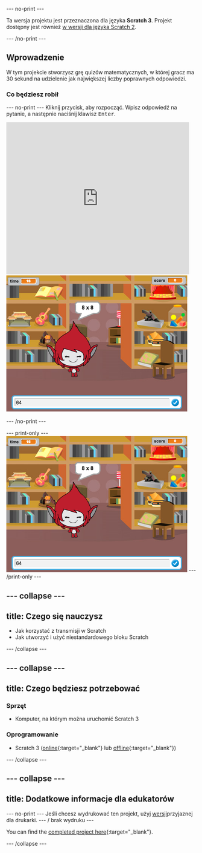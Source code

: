 \--- no-print \---

Ta wersja projektu jest przeznaczona dla języka **Scratch 3**. Projekt dostępny jest również [w wersji dla języka Scratch 2](https://projects.raspberrypi.org/en/projects/brain-game-scratch2).

\--- /no-print \---

## Wprowadzenie

W tym projekcie stworzysz grę quizów matematycznych, w której gracz ma 30 sekund na udzielenie jak największej liczby poprawnych odpowiedzi.

### Co będziesz robił

\--- no-print \--- Kliknij przycisk, aby rozpocząć. Wpisz odpowiedź na pytanie, a następnie naciśnij klawisz <kbd>Enter</kbd>.

<div class="scratch-preview">
  <iframe allowtransparency="true" width="485" height="402" src="https://scratch.mit.edu/projects/embed/250234955/?autostart=false" frameborder="0" scrolling="no"></iframe>
  <img src="images/brain-final.png">
</div>

\--- /no-print \---

\--- print-only \--- ![Brain Game](images/brain-final.png) \--- /print-only \---

## \--- collapse \---

## title: Czego się nauczysz

+ Jak korzystać z transmisji w Scratch
+ Jak utworzyć i użyć niestandardowego bloku Scratch

\--- /collapse \---

## \--- collapse \---

## title: Czego będziesz potrzebować

### Sprzęt

+ Komputer, na którym można uruchomić Scratch 3

### Oprogramowanie

+ Scratch 3 ([online](http://rpf.io/scratchon){:target="_blank"} lub [offline](http://rpf.io/scratchoff){:target="_blank"})

\--- /collapse \---

## \--- collapse \---

## title: Dodatkowe informacje dla edukatorów

\--- no-print \--- Jeśli chcesz wydrukować ten projekt, użyj [wersji](https://projects.raspberrypi.org/en/projects/brain-game/print)przyjaznej dla drukarki. \--- / brak wydruku \---

You can find the [completed project here](http://rpf.io/p/en/brain-game-get){:target="_blank"}.

\--- /collapse \---